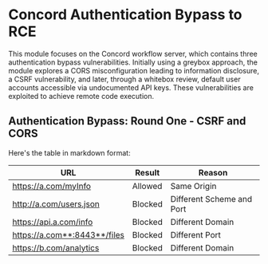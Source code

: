 # Concord Authentication Bypass to RCE
This module focuses on the Concord workflow server, which contains three authentication bypass vulnerabilities. Initially using a greybox approach, the module explores a CORS misconfiguration leading to information disclosure, a CSRF vulnerability, and later, through a whitebox review, default user accounts accessible via undocumented API keys. These vulnerabilities are exploited to achieve remote code execution.
## Authentication Bypass: Round One - CSRF and CORS


Here's the table in markdown format:

| URL | Result | Reason |
|-----|--------|--------|
| https://a.com/myInfo | Allowed | Same Origin |
| http://a.com/users.json | Blocked | Different Scheme and Port |
| https://api.a.com/info | Blocked | Different Domain |
| https://a.com**:8443**/files | Blocked | Different Port |
| https://b.com/analytics | Blocked | Different Domain |
